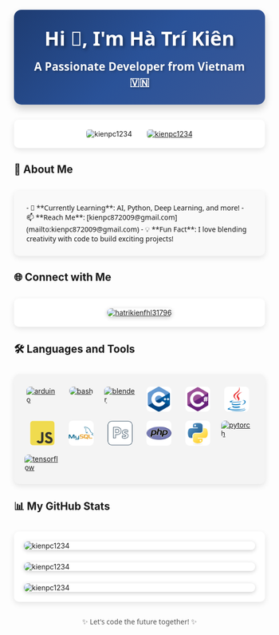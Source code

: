 <div style="background: linear-gradient(135deg, #1e3c72, #2a5298, #3b5998); padding: 30px; border-radius: 15px; text-align: center; color: white; font-family: 'Segoe UI', sans-serif; box-shadow: 0 8px 16px rgba(0,0,0,0.2); margin-bottom: 30px;">
  <h1 style="margin: 0; font-size: 2.8em; text-shadow: 3px 3px 6px rgba(0,0,0,0.4); animation: fadeIn 1s ease-in;">Hi 👋, I'm Hà Trí Kiên</h1>
  <h3 style="margin: 15px 0 0; font-size: 1.6em; text-shadow: 2px 2px 4px rgba(0,0,0,0.3);">A Passionate Developer from Vietnam 🇻🇳</h3>
</div>

<style>
@keyframes fadeIn {
  from { opacity: 0; transform: translateY(-20px); }
  to { opacity: 1; transform: translateY(0); }
}
</style>

<div style="display: flex; justify-content: center; flex-wrap: wrap; gap: 30px; margin: 30px 0; padding: 20px; background: #ffffff; border-radius: 10px; box-shadow: 0 4px 12px rgba(0,0,0,0.1);">
  <img src="https://komarev.com/ghpvc/?username=kienpc1234&label=Profile%20views&color=0e75b6&style=flat" alt="kienpc1234" style="border-radius: 5px; transition: transform 0.3s;" onmouseover="this.style.transform='scale(1.1)';" onmouseout="this.style.transform='scale(1)';"/>
  <a href="https://github.com/ryo-ma/github-profile-trophy"><img src="https://github-profile-trophy.vercel.app/?username=kienpc1234&theme=dracula&margin-w=20&margin-h=20" alt="kienpc1234" style="border-radius: 5px; transition: transform 0.3s;" onmouseover="this.style.transform='scale(1.05)';" onmouseout="this.style.transform='scale(1)';"/></a>
</div>

## 🚀 About Me
<div style="background: #f9f9f9; padding: 25px; border-radius: 10px; box-shadow: 0 4px 12px rgba(0,0,0,0.1); margin: 30px 0; font-family: 'Segoe UI', sans-serif;">
  - 🌱 **Currently Learning**: AI, Python, Deep Learning, and more!  
  - 📫 **Reach Me**: [kienpc872009@gmail.com](mailto:kienpc872009@gmail.com)  
  - 💡 **Fun Fact**: I love blending creativity with code to build exciting projects!
</div>

## 🌐 Connect with Me
<div style="display: flex; justify-content: center; gap: 20px; margin: 30px 0; padding: 20px; background: #ffffff; border-radius: 10px; box-shadow: 0 4px 12px rgba(0,0,0,0.1);">
  <a href="https://fb.com/hatrikienfhl31796" target="blank">
    <img src="https://raw.githubusercontent.com/rahuldkjain/github-profile-readme-generator/master/src/images/icons/Social/facebook.svg" alt="hatrikienfhl31796" height="50" width="50" style="transition: transform 0.3s; border-radius: 8px; box-shadow: 0 2px 8px rgba(0,0,0,0.2);" onmouseover="this.style.transform='scale(1.2)';" onmouseout="this.style.transform='scale(1)';"/>
  </a>
</div>

## 🛠️ Languages and Tools
<div style="display: grid; grid-template-columns: repeat(auto-fit, minmax(60px, 1fr)); gap: 15px; margin: 30px 0; padding: 25px; background: #f4f4f4; border-radius: 10px; box-shadow: 0 4px 12px rgba(0,0,0,0.1); justify-items: center;">
  <a href="https://www.arduino.cc/" target="_blank" rel="noreferrer"><img src="https://cdn.worldvectorlogo.com/logos/arduino-1.svg" alt="arduino" width="50" height="50" style="transition: transform 0.3s; border-radius: 8px;" onmouseover="this.style.transform='scale(1.2)';" onmouseout="this.style.transform='scale(1)';"/></a>
  <a href="https://www.gnu.org/software/bash/" target="_blank" rel="noreferrer"><img src="https://www.vectorlogo.zone/logos/gnu_bash/gnu_bash-icon.svg" alt="bash" width="50" height="50" style="transition: transform 0.3s; border-radius: 8px;" onmouseover="this.style.transform='scale(1.2)';" onmouseout="this.style.transform='scale(1)';"/></a>
  <a href="https://www.blender.org/" target="_blank" rel="noreferrer"><img src="https://download.blender.org/branding/community/blender_community_badge_white.svg" alt="blender" width="50" height="50" style="transition: transform 0.3s; border-radius: 8px;" onmouseover="this.style.transform='scale(1.2)';" onmouseout="this.style.transform='scale(1)';"/></a>
  <a href="https://www.w3schools.com/cpp/" target="_blank" rel="noreferrer"><img src="https://raw.githubusercontent.com/devicons/devicon/master/icons/cplusplus/cplusplus-original.svg" alt="cplusplus" width="50" height="50" style="transition: transform 0.3s; border-radius: 8px;" onmouseover="this.style.transform='scale(1.2)';" onmouseout="this.style.transform='scale(1)';"/></a>
  <a href="https://www.w3schools.com/cs/" target="_blank" rel="noreferrer"><img src="https://raw.githubusercontent.com/devicons/devicon/master/icons/csharp/csharp-original.svg" alt="csharp" width="50" height="50" style="transition: transform 0.3s; border-radius: 8px;" onmouseover="this.style.transform='scale(1.2)';" onmouseout="this.style.transform='scale(1)';"/></a>
  <a href="https://www.java.com" target="_blank" rel="noreferrer"><img src="https://raw.githubusercontent.com/devicons/devicon/master/icons/java/java-original.svg" alt="java" width="50" height="50" style="transition: transform 0.3s; border-radius: 8px;" onmouseover="this.style.transform='scale(1.2)';" onmouseout="this.style.transform='scale(1)';"/></a>
  <a href="https://developer.mozilla.org/en-US/docs/Web/JavaScript" target="_blank" rel="noreferrer"><img src="https://raw.githubusercontent.com/devicons/devicon/master/icons/javascript/javascript-original.svg" alt="javascript" width="50" height="50" style="transition: transform 0.3s; border-radius: 8px;" onmouseover="this.style.transform='scale(1.2)';" onmouseout="this.style.transform='scale(1)';"/></a>
  <a href="https://www.mysql.com/" target="_blank" rel="noreferrer"><img src="https://raw.githubusercontent.com/devicons/devicon/master/icons/mysql/mysql-original-wordmark.svg" alt="mysql" width="50" height="50" style="transition: transform 0.3s; border-radius: 8px;" onmouseover="this.style.transform='scale(1.2)';" onmouseout="this.style.transform='scale(1)';"/></a>
  <a href="https://www.photoshop.com/en" target="_blank" rel="noreferrer"><img src="https://raw.githubusercontent.com/devicons/devicon/master/icons/photoshop/photoshop-line.svg" alt="photoshop" width="50" height="50" style="transition: transform 0.3s; border-radius: 8px;" onmouseover="this.style.transform='scale(1.2)';" onmouseout="this.style.transform='scale(1)';"/></a>
  <a href="https://www.php.net" target="_blank" rel="noreferrer"><img src="https://raw.githubusercontent.com/devicons/devicon/master/icons/php/php-original.svg" alt="php" width="50" height="50" style="transition: transform 0.3s; border-radius: 8px;" onmouseover="this.style.transform='scale(1.2)';" onmouseout="this.style.transform='scale(1)';"/></a>
  <a href="https://www.python.org" target="_blank" rel="noreferrer"><img src="https://raw.githubusercontent.com/devicons/devicon/master/icons/python/python-original.svg" alt="python" width="50" height="50" style="transition: transform 0.3s; border-radius: 8px;" onmouseover="this.style.transform='scale(1.2)';" onmouseout="this.style.transform='scale(1)';"/></a>
  <a href="https://pytorch.org/" target="_blank" rel="noreferrer"><img src="https://www.vectorlogo.zone/logos/pytorch/pytorch-icon.svg" alt="pytorch" width="50" height="50" style="transition: transform 0.3s; border-radius: 8px;" onmouseover="this.style.transform='scale(1.2)';" onmouseout="this.style.transform='scale(1)';"/></a>
  <a href="https://www.tensorflow.org" target="_blank" rel="noreferrer"><img src="https://www.vectorlogo.zone/logos/tensorflow/tensorflow-icon.svg" alt="tensorflow" width="50" height="50" style="transition: transform 0.3s; border-radius: 8px;" onmouseover="this.style.transform='scale(1.2)';" onmouseout="this.style.transform='scale(1)';"/></a>
</div>

## 📊 My GitHub Stats
<div style="display: grid; grid-template-columns: repeat(auto-fit, minmax(300px, 1fr)); gap: 25px; margin: 30px 0; padding: 20px; background: #ffffff; border-radius: 10px; box-shadow: 0 4px 12px rgba(0,0,0,0.1);">
  <img src="https://github-readme-stats.vercel.app/api/top-langs?username=kienpc1234&show_icons=true&locale=en&layout=compact&theme=dracula" alt="kienpc1234" style="width: 100%; border-radius: 8px; box-shadow: 0 2px 8px rgba(0,0,0,0.2);"/>
  <img src="https://github-readme-stats.vercel.app/api?username=kienpc1234&show_icons=true&locale=en&theme=dracula" alt="kienpc1234" style="width: 100%; border-radius: 8px; box-shadow: 0 2px 8px rgba(0,0,0,0.2);"/>
  <img src="https://github-readme-streak-stats.herokuapp.com/?user=kienpc1234&theme=dracula" alt="kienpc1234" style="width: 100%; border-radius: 8px; box-shadow: 0 2px 8px rgba(0,0,0,0.2);"/>
</div>

<div style="text-align: center; margin: 30px 0; font-size: 1em; color: #555; font-family: 'Segoe UI', sans-serif;">
  <p style="margin: 0; animation: fadeIn 1s ease-in;">✨ Let's code the future together! ✨</p>
</div>
